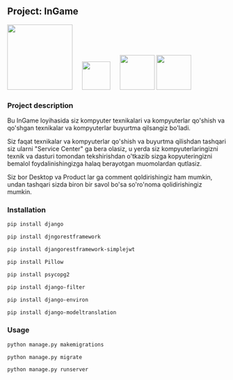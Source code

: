 ## Project: InGame

<img src="https://www.djangoproject.com/m/img/logos/django-logo-negative.png" width="150">
&emsp;
<img src="https://upload.wikimedia.org/wikipedia/commons/thumb/c/c3/Python-logo-notext.svg/1200px-Python-logo-notext.svg.png" width="65">
&emsp;
<img src="https://storage.caktusgroup.com/media/blog-images/drf-logo2.png" height="80">
<img src="https://kinsta.com/wp-content/uploads/2022/02/postgres-logo.png" height="80">

### Project description

Bu InGame loyihasida siz kompyuter texnikalari va kompyuterlar qo'shish va qo'shgan texnikalar va kompyuterlar buyurtma qilsangiz bo'ladi.

Siz faqat texnikalar va kompyuterlar qo'shish va buyurtma qilishdan tashqari siz ularni "Service Center" ga bera olasiz, u yerda siz kompyuterlaringizni texnik va dasturi tomondan tekshirishdan o'tkazib sizga kopyuteringizni bemalol foydalinishingizga halaq berayotgan muomolardan qutlasiz.

Siz bor Desktop va Product lar ga comment qoldirishingiz ham mumkin, undan tashqari sizda biron bir savol bo'sa so'ro'noma qolidirishingiz mumkin.

### Installation

```bash and another
pip install django

pip install djngorestframework

pip install djangorestframework-simplejwt

pip install Pillow

pip install psycopg2

pip install django-filter

pip install django-environ

pip install django-modeltranslation

```
### Usage

```bash and another
python manage.py makemigrations

python manage.py migrate

python manage.py runserver
```